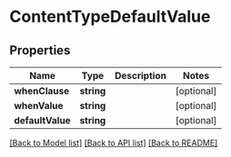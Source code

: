 # ContentTypeDefaultValue

## Properties
Name | Type | Description | Notes
------------ | ------------- | ------------- | -------------
**whenClause** | **string** |  | [optional] 
**whenValue** | **string** |  | [optional] 
**defaultValue** | **string** |  | [optional] 

[[Back to Model list]](../README.md#documentation-for-models) [[Back to API list]](../README.md#documentation-for-api-endpoints) [[Back to README]](../README.md)



